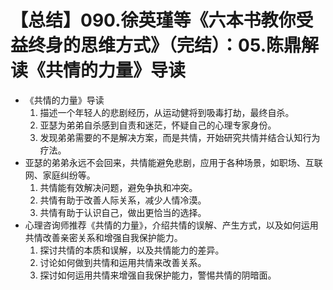 # 【总结】090.徐英瑾等《六本书教你受益终身的思维方式》（完结）：05.陈鼎解读《共情的力量》导读

-   《共情的力量》导读
    1.  描述一个年轻人的悲剧经历，从运动健将到吸毒打劫，最终自杀。
    2.  亚瑟为弟弟自杀感到自责和迷茫，怀疑自己的心理专家身份。
    3.  发现弟弟需要的不是解决方案，而是共情，开始研究共情并结合认知行为疗法。
-   亚瑟的弟弟永远不会回来，共情能避免悲剧，应用于各种场景，如职场、互联网、家庭纠纷等。
    1.  共情能有效解决问题，避免争执和冲突。
    2.  共情有助于改善人际关系，减少人情冷漠。
    3.  共情有助于认识自己，做出更恰当的选择。
-   心理咨询师推荐《共情的力量》，介绍共情的误解、产生方式，以及如何运用共情改善亲密关系和增强自我保护能力。
    1.  探讨共情的本质和误解，以及共情能力的差异。
    2.  讨论如何做到共情和运用共情来改善关系。
    3.  探讨如何运用共情来增强自我保护能力，警惕共情的阴暗面。